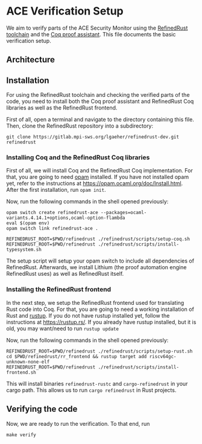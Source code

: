 # ACE Verification Setup

We aim to verify parts of the ACE Security Monitor using the [RefinedRust toolchain](https://gitlab.mpi-sws.org/lgaeher/refinedrust-dev) and the [Coq proof assistant](https://coq.inria.fr/).
This file documents the basic verification setup.


## Architecture


## Installation
For using the RefinedRust toolchain and checking the verified parts of the code, you need to install both the Coq proof assistant and RefinedRust Coq libraries as well as the RefinedRust frontend.

First of all, open a terminal and navigate to the directory containing this file.
Then, clone the RefinedRust repository into a subdirectory:
```
git clone https://gitlab.mpi-sws.org/lgaeher/refinedrust-dev.git refinedrust
```

### Installing Coq and the RefinedRust Coq libraries

First of all, we will install Coq and the RefinedRust Coq implementation.
For that, you are going to need [opam](https://opam.ocaml.org/) installed.
If you have not installed opam yet, refer to the instructions at https://opam.ocaml.org/doc/Install.html.
After the first installation, run `opam init`.

Now, run the following commands in the shell opened previously:
```
opam switch create refinedrust-ace --packages=ocaml-variants.4.14.1+options,ocaml-option-flambda
eval $(opam env)
opam switch link refinedrust-ace .

REFINEDRUST_ROOT=$PWD/refinedrust ./refinedrust/scripts/setup-coq.sh
REFINEDRUST_ROOT=$PWD/refinedrust ./refinedrust/scripts/install-typesystem.sh

```

The setup script will setup your opam switch to include all dependencies of RefinedRust.
Afterwards, we install Lithium (the proof automation engine RefinedRust uses) as well as RefinedRust itself.

### Installing the RefinedRust frontend

In the next step, we setup the RefinedRust frontend used for translating Rust code into Coq.
For that, you are going to need a working installation of Rust and [rustup](https://rustup.rs/).
If you do not have rustup installed yet, follow the instructions at https://rustup.rs/.  If you already have rustup installed, but it is old, you may want/need to run `rustup update`

Now, run the following commands in the shell opened previously:
```
REFINEDRUST_ROOT=$PWD/refinedrust ./refinedrust/scripts/setup-rust.sh
cd $PWD/refinedrust/rr_frontend && rustup target add riscv64gc-unknown-none-elf
REFINEDRUST_ROOT=$PWD/refinedrust ./refinedrust/scripts/install-frontend.sh
```

This will install binaries `refinedrust-rustc` and `cargo-refinedrust` in your cargo path.
This allows us to run `cargo refinedrust` in Rust projects.

## Verifying the code

Now, we are ready to run the verification.
To that end, run
```
make verify
```
